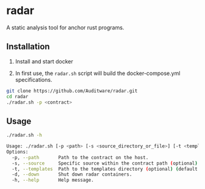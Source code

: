 # radar

A static analysis tool for anchor rust programs.

## Installation

1) Install and start docker

2) In first use, the `radar.sh` script will build the docker-compose.yml specifications.

```bash
git clone https://github.com/Auditware/radar.git
cd radar
./radar.sh -p <contract>
```

## Usage
```bash
./radar.sh -h

Usage: ./radar.sh [-p <path> [-s <source_directory_or_file>] [-t <templates_directory>]] [-d]
Options:
  -p, --path       Path to the contract on the host.
  -s, --source     Specific source within the contract path (optional) (default - project root).
  -t, --templates  Path to the templates directory (optional) (default - builtin_templates folder).
  -d, --down       Shut down radar containers.
  -h, --help       Help message.
```